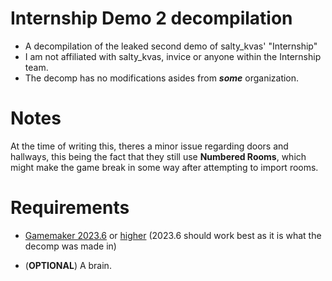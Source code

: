 # Internship Demo 2 decompilation
- A decompilation of the leaked second demo of salty_kvas' "Internship"
- I am not affiliated with salty_kvas, invice or anyone within the Internship team.
- The decomp has no modifications asides from ***some*** organization.

# Notes
At the time of writing this, theres a minor issue regarding doors and hallways, this being the fact that they still use **Numbered Rooms**, which might make the game break in some way after attempting to import rooms.

# Requirements
- [Gamemaker 2023.6](https://gms.yoyogames.com/GameMaker-Installer-2023.6.0.92.exe) or [higher](https://gms.yoyogames.com/ReleaseNotes.html) (2023.6 should work best as it is what the decomp was made in)

- (**OPTIONAL**) A brain.
